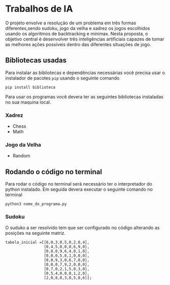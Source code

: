 # Trabalhos de IA

O projeto envolve a resolução de um problema em três formas diferentes,sendo sudoku, jogo da velha e xadrez os jogos 
escolhidos usando os algoritmos de backtracking e minimax. Nesta proposta, o objetivo central é desenvolver
três inteligências artificiais capazes de tomar as melhores ações possíveis dentro
das diferentes situações de jogo.

## Bibliotecas usadas

Para instalar as bibliotecas e dependências necessárias você precisa usar o instalador de pacotes `pip` usando o seguinte comando

`pip install biblioteca`

Para usar os programas você devera ter as seguintes bibliotecas instaladas no sua maquina local.

### Xadrez

- Chess
- Math

### Jogo da Velha

- Random

## Rodando o código no terminal

Para rodar o código no terminal será necessário ter o interpretador do python instalado. Em seguida devera executar o seguinte comando no terminal

`python3 nome_do_programa.py`

### Sudoku

O suduko a ser resolvido tem que ser configurado no código alterando as posições na seguinte matriz.

```
tabela_inicial =[[6,0,3,0,5,0,2,0,4],
                 [0,4,5,0,0,0,6,9,0],
                 [0,8,0,9,6,4,0,1,0],
                 [0,0,0,5,8,1,0,0,0],      
                 [0,0,9,3,0,6,7,0,0],
                 [0,0,0,7,9,2,0,0,0],
                 [0,7,0,2,1,5,0,3,0],
                 [0,5,4,0,0,0,1,2,0],
                 [2,0,8,0,3,0,5,0,6]];
```
